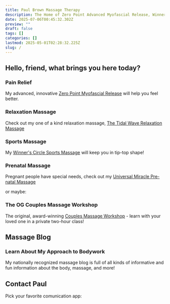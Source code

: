 ```yaml
---
title: Paul Brown Massage Therapy
description: The Home of Zero Point Advanced Myofascial Release, Winner's Circle Sports, Universal Miracle Prenatal, and Tidal Wave Relaxation Massages
date: 2025-07-06T00:45:32.302Z
preview: ""
draft: false
tags: []
categories: []
lastmod: 2025-05-01T02:28:32.225Z
slug: /
---
```

## Hello, friend, what brings you here today?

### Pain Relief  

My advanced, innovative [Zero Point Myofascial Release](/zero-point-myofascia-release) will help you feel better.

### Relaxation Massage

Check out my one of a kind relaxation massage, [The Tidal Wave Relaxation Massage](/tidal-wave-relaxation-massage)

### Sports Massage

My [Winner's Circle Sports Massage](/winners-circle-sports-massage) will keep you in tip-top shape!

### Prenatal Massage

Pregnant people have special needs, check out my [Universal Miracle Pre-natal Massage](/universal-miracle-prenatal-massage)

or maybe:

### The OG Couples Massage Workshop

The original, award-winning [Couples Massage Workshop](/couples-massage-workshop)  - learn with your loved one in a private two-hour class!

## Massage Blog

### Learn About My Approach to Bodywork

My nationally recognized massage blog is full of all kinds of informative and fun information about the body, massage, and more!

## Contact Paul

Pick your favorite comunication app:
